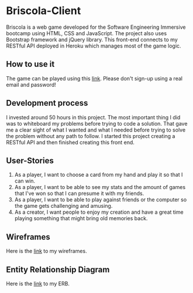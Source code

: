 # Briscola-Client

Briscola is a web game developed for the Software Engineering Immersive bootcamp using HTML, CSS and JavaScript. The project also uses Bootstrap framework and jQuery library. This front-end connects to my RESTful API deployed in Heroku which manages most of the game logic.

## How to use it

The game can be played using this [link](https://kevinrosario.github.io/Briscola-Client/). Please don't sign-up using a real email and password!

## Development process

I invested around 50 hours in this project. The most important thing I did was to whiteboard my problems before trying to code a solution. That gave me a clear sight of what I wanted and what I needed before trying to solve the problem without any path to follow. I started this project creating a RESTful API and then finished creating this front end.

## User-Stories

1. As a player, I want to choose a card from my hand and play it so that I can win.
2. As a player, I want to be able to see my stats and the amount of games that I've
   won so that I can presume it with my friends.
3. As a player, I want to be able to play against friends or the computer so the game
   gets challenging and amusing.
4. As a creator, I want people to enjoy my creation and have a great time playing
   something that might bring old memories back.

## Wireframes

Here is the [link](https://imgur.com/22mmdHxg) to my wireframes.

## Entity Relationship Diagram

Here is the [link](https://imgur.com/r2gFOPZ) to my ERB.
